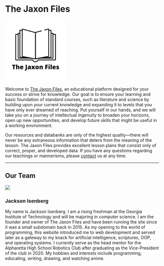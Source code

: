 # The Jaxon Files

<img src="logo3.png" width="200" height="200" />

Welcome to [The Jaxon Files](http://www.jaxonfiles.com/), an educational platform designed for your success or strive for knowledge. Our goal is to ensure your learning and basic foundation of standard courses, such as literature and science by building upon your current knowledge and expanding it to levels that you have only ever dreamed of reaching. Put yourself in our hands, and we will take you on a journey of intellectual ingenuity to broaden your horizons, open up new opportunities, and develop future skills that might be useful in a working environment.

Our resources and databanks are only of the highest quality—there will never be any extraneous information that deters from the meaning of the lesson. The Jaxon Files provides excellent lesson plans that consist only of correct, proper, and developed data. If you have any questions regarding our teachings or mannerisms, please [contact](http://www.jaxonfiles.com/contact.html) us at any time.

-----------

## Our Team
<img src="https://github.com/JIceberg/the_jaxon_files/blob/master/images/jaxonfiles.jpg" width="250px" />

### Jackson Isenberg
My name is Jackson Isenberg. I am a rising freshman at the Georgia Institute of Technology and will be majoring in computer science. I am the founder and owner of The Jaxon Files and have been running the site since it was a small subdomain back in 2015. As my opening to the world of programming, this website introduced me to web development and served later as a gateway to my knack for artificial intelligence, scriptures, OOP, and operating systems. I currently serve as the head mentor for the Alpharetta High School Robotics Club after graduating as the Vice-President of the club in 2020. My hobbies and interests include programming, educating, writing, drawing, and watching anime.
